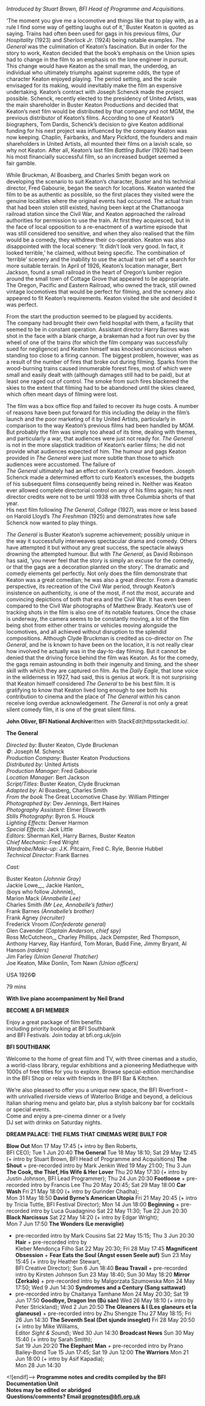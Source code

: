 _Introduced by Stuart Brown, BFI Head of Programme and Acquisitions._

‘The moment you give me a locomotive and things like that to play with, as a rule I find some way of getting laughs out of it,’ Buster Keaton is quoted as saying. Trains had often been used for gags in his previous films, _Our Hospitality_ (1923) and _Sherlock Jr._ (1924) being notable examples. _The General_ was the culmination of Keaton’s fascination. But in order for the story to work, Keaton decided that the book’s emphasis on the Union spies had to change in the film to an emphasis on the lone engineer in pursuit. This change would have Keaton as the small man, the underdog, an individual who ultimately triumphs against supreme odds, the type of character Keaton enjoyed playing. The period setting, and the scale envisaged for its making, would inevitably make the film an expensive undertaking. Keaton’s contract with Joseph Schenck made the project possible. Schenck, recently elected to the presidency of United Artists, was the main shareholder in Buster Keaton Productions and decided that Keaton’s next film would be distributed by that company and not MGM, the previous distributor of Keaton’s films. According to one of Keaton’s biographers, Tom Dardis, Schenck’s decision to give Keaton additional funding for his next project was influenced by the company Keaton was now keeping. Chaplin, Fairbanks, and Mary Pickford, the founders and main shareholders in United Artists, all mounted their films on a lavish scale, so why not Keaton. After all, Keaton’s last film _Battling Butler_ (1926) had been his most financially successful film, so an increased budget seemed a  
fair gamble.

While Bruckman, Al Boasberg, and Charles Smith began work on developing the scenario to suit Keaton’s character, Buster and his technical director, Fred Gabourie, began the search for locations. Keaton wanted the film to be as authentic as possible, so the first places they visited were the genuine localities where the original events had occurred. The actual train that had been stolen still existed, having been kept at the Chattanooga railroad station since the Civil War, and Keaton approached the railroad authorities for permission to use the train. At first they acquiesced, but in the face of local opposition to a re-enactment of a wartime episode that was still considered too sensitive, and when they also realised that the film would be a comedy, they withdrew their co-operation. Keaton was also disappointed with the local scenery: ‘It didn’t look very good. In fact, it looked terrible,’ he claimed, without being specific. The combination of ‘terrible’ scenery and the inability to use the actual train set off a search for more suitable terrain. In April of 1926, Keaton’s location manager, Bert Jackson, found a small railroad in the heart of Oregon’s lumber region around the small town of Cottage Grove that appeared to be appropriate. The Oregon, Pacific and Eastern Railroad, who owned the track, still owned vintage locomotives that would be perfect for filming, and the scenery also appeared to fit Keaton’s requirements. Keaton visited the site and decided it was perfect.

From the start the production seemed to be plagued by accidents.  
The company had brought their own field hospital with them, a facility that seemed to be in constant operation. Assistant director Harry Barnes was shot in the face with a blank charge, a brakeman had a foot run over by the wheel of one of the trains (for which the film company was successfully sued for negligence) and Keaton himself was knocked unconscious when standing too close to a firing cannon. The biggest problem, however, was as a result of the number of fires that broke out during filming. Sparks from the wood-burning trains caused innumerable forest fires, most of which were small and easily dealt with (although damages still had to be paid), but at least one raged out of control. The smoke from such fires blackened the skies to the extent that filming had to be abandoned until the skies cleared, which often meant days of filming were lost.

The film was a box office flop and failed to recover its huge costs. A number of reasons have been put forward for this including the delay in the film’s launch and the poor marketing of it by United Artists, particularly in comparison to the way Keaton’s previous films had been handled by MGM. But probably the film was simply too ahead of its time, dealing with themes, and particularly a war, that audiences were just not ready for. _The General_ is not in the more slapstick tradition of Keaton’s earlier films; he did not provide what audiences expected of him. The humour and gags Keaton provided in _The General_ were just more subtle than those to which audiences were accustomed. The failure of  
_The General_ ultimately had an effect on Keaton’s creative freedom. Joseph Schenck made a determined effort to curb Keaton’s excesses, the budgets of his subsequent films consequently being reined in. Neither was Keaton ever allowed complete directorial control on any of his films again; his next director credits were not to be until 1938 with three Columbia shorts of that year.  
His next film following _The General_, _College_ (1927), was more or less based on Harold Lloyd’s _The Freshman_ (1925) and demonstrates how safe Schenck now wanted to play things.

_The General_ is Buster Keaton’s supreme achievement; possibly unique in the way it successfully interweaves spectacular drama and comedy. Others have attempted it but without any great success, the spectacle always drowning the attempted humour. But with _The General_, as David Robinson has said, ‘you never feel that the story is simply an excuse for the comedy, or that the gags are a decoration planted on the story’. The dramatic and comedy elements gel perfectly. Not only does the film demonstrate that Keaton was a great comedian; he was also a great director. From a dramatic perspective, its recreation of the Civil War period, through Keaton’s insistence on authenticity, is one of the most, if not _the_ most, accurate and convincing depictions of both that era and the Civil War. It has even been compared to the Civil War photographs of Matthew Brady. Keaton’s use of tracking shots in the film is also one of its notable features. Once the chase is underway, the camera seems to be constantly moving, a lot of the film being shot from either other trains or vehicles moving alongside the locomotives, and all achieved without disruption to the splendid compositions. Although Clyde Bruckman is credited as co-director on _The General_, and he is known to have been on the location, it is not really clear how involved he actually was in the day-to-day filming. But it cannot be denied that the driving force behind the film was Keaton. As for the comedy, the gags remain astounding in both their ingenuity and timing, and the sheer skill with which they are captured on film. As the _Daily Eagle_, that lone voice in the wilderness in 1927, had said, this is genius at work. It is not surprising that Keaton himself considered _The General_ to be his best film. It is gratifying to know that Keaton lived long enough to see both his contribution to cinema and the place of _The General_ within his canon receive long overdue acknowledgement. _The General_ is not only a great silent comedy film, it is one of the great silent films.

**John Oliver, BFI National Archive**ritten with StackEdit(httpsstackedit.io/.


**The General**

_Directed by_: Buster Keaton, Clyde Bruckman  
_©_: Joseph M. Schenck  
_Production Company_: Buster Keaton Productions  
_Distributed by_: United Artists  
_Production Manager_: Fred Gabourie  
_Location Manager_: Bert Jackson  
_Script/Titles_: Buster Keaton, Clyde Bruckman  
_Adapted by_: Al Boasberg, Charles Smith  
_From the book_ The Great Locomotive Chase _by_: William Pittinger  
_Photographed by_: Dev Jennings, Bert Haines  
_Photography Assistant_: Elmer Ellsworth  
_Stills Photography_: Byron S. Houck  
_Lighting Effects_: Denver Harmon  
_Special Effects_: Jack Little  
_Editors_: Sherman Kell, Harry Barnes, Buster Keaton  
_Chief Mechanic_: Fred Wright  
_Wardrobe/Make-up_: J.K. Pitcairn, Fred C. Ryle, Bennie Hubbel  
_Technical Director_: Frank Barnes

_Cast:_

Buster Keaton _(Johnnie Gray)_  
Jackie Lowe_,_ Jackie Hanlon_  
(boys who follow Johnnie)_  
Marion Mack _(Annabelle Lee)_  
Charles Smith _(Mr Lee, Annabelle’s father)_  
Frank Barnes _(Annabelle’s brother)_  
Frank Agney _(recruiter)_  
Frederick Vroom _(Confederate general)_  
Glen Cavender _(Captain Anderson, chief spy)_  
Ross McCutcheon,_ Charley Phillips, Jack Dempster, Red Thompson,
Anthony Harvey, Ray Hanford, Tom Moran, Budd Fine, Jimmy Bryant,
Al Hanson _(raiders)_  
Jim Farley _(Union General Thatcher)_  
Joe Keaton, Mike Donlin, Tom Nawn _(Union officers)_

USA 1926©

79 mins

**With live piano accompaniment by Neil Brand**

**BECOME A BFI MEMBER**

Enjoy a great package of film benefits  
including priority booking at BFI Southbank  
and BFI Festivals. Join today at bfi.org.uk/join

**BFI SOUTHBANK**

Welcome to the home of great film and TV, with three cinemas and a studio, a world-class library, regular exhibitions and a pioneering Mediatheque with 1000s of free titles for you to explore. Browse special-edition merchandise in the BFI Shop or relax with friends in the BFI Bar & Kitchen.

We’re also pleased to offer you a unique new space, the BFI Riverfront – with unrivalled riverside views of Waterloo Bridge and beyond, a delicious Italian sharing menu and gelato bar, plus a stylish balcony bar for cocktails or special events.  
Come and enjoy a pre-cinema dinner or a lively  
DJ set with drinks on Saturday nights.

**DREAM PALACE: THE FILMS THAT CINEMAS WERE BUILT FOR**

**Blow Out**
Mon 17 May 17:45 (+ intro by Ben Roberts,  
BFI CEO); Tue 1 Jun 20:40
**The General**
Tue 18 May 18:10; Sat 29 May 12:45 (+ intro by Stuart Brown, BFI Head of Programme and Acquisitions)
**The Shout** + pre-recorded intro by Mark Jenkin
Wed 19 May 21:00; Thu 3 Jun
**The Cook, the Thief, His Wife & Her Lover**
Thu 20 May 17:30 (+ intro by Justin Johnson,  BFI Lead Programmer); Thu 24 Jun 20:30
**Footloose** + pre-recorded intro by Francis Lee
Thu 20 May 20:45; Sat 29 May 18:00
**Car Wash**
Fri 21 May 18:00 (+ intro by Gurinder Chadha);  
Mon 31 May 18:50
**David Byrne’s American Utopia**
Fri 21 May 20:45 (+ intro by Tricia Tuttle,  BFI Festival Director); Mon 14 Jun 18:00
**Beginning** + pre-recorded intro by  Luca Guadagnino
Sat 22 May 11:30; Tue 22 Jun 20:30
**Black Narcissus**
Sat 22 May 14:20 (+ intro by Edgar Wright);  
Mon 7 Jun 17:50
**The Wonders (Le meraviglie)**  
+ pre-recorded intro by Mark Cousins
Sat 22 May 15:15; Thu 3 Jun 20:30
**Hair** + pre-recorded intro by  
Kleber Mendonça Filho
Sat 22 May 20:30; Fri 28 May 17:45
**Magnificent Obsession** + **Fear Eats the Soul (Angst essen Seele auf)**
Sun 23 May 15:45 (+ intro by Heather Stewart,  
BFI Creative Director); Sun 6 Jun 18:40
**Beau Travail** + pre-recorded intro by  Kirsten Johnson
Sun 23 May 18:40; Sun 30 May 18:20
**Mirror (Zerkalo)** + pre-recorded intro by Malgorzata Szumowska
Mon 24 May 17:50; Wed 9 Jun 14:30
**Syndromes and a Century (Sang sattawat)**  
+ pre-recorded intro by Chaitanya Tamhane
Mon 24 May 20:30; Sat 19 Jun 17:50
**Goodbye, Dragon** **Inn (Bú sàn)**
Wed 26 May 18:10 (+ intro by Peter Strickland); Wed 2 Jun 20:50
**The Gleaners & I (Les glaneurs et la glaneuse)** + pre-recorded intro by Zhu Shengze
Thu 27 May 18:15; Fri 26 Jun 14:30
**The Seventh Seal (Det sjunde inseglet)**
Fri 28 May 20:50 (+ intro by Mike Williams,  
Editor _Sight & Sound_); Wed 30 Jun 14:30
**Broadcast News**
Sun 30 May 15:40 (+ intro by Sarah Smith);  
Sat 19 Jun 20:20
**The Elephant Man** + pre-recorded intro by  Prano Bailey-Bond
Tue 15 Jun 17:45; Sat 19 Jun 12:00
**The Warriors**
Mon 21 Jun 18:00 (+ intro by Asif Kapadia);  
Mon 28 Jun 14:30

<![endif]--> **Programme notes and credits compiled by the BFI Documentation Unit  
Notes may be edited or abridged  
Questions/comments? Email prognotes@bfi.org.uk**
<!--stackedit_data:
eyJoaXN0b3J5IjpbNjg0MzEzNTI0LC0xNDIzODkzOTc4LDE4MT
Y0MjM5NjJdfQ==
-->